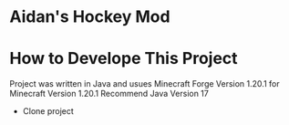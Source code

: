 # Aidan's Hockey Mod
# How to Develope This Project
Project was written in Java and usues Minecraft Forge Version 1.20.1 for Minecraft Version 1.20.1
Recommend Java Version 17

- Clone project
